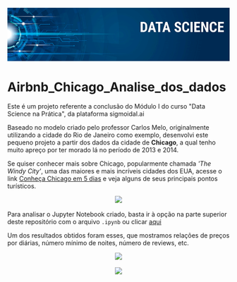 
<p align="center">
  <img src="https://raw.githubusercontent.com/ka1chou/sigmoidal_data_science/master/Screen%20Shot%202020-06-23%20at%2011.23.58.png" >
</p>


# **Airbnb_Chicago_Analise_dos_dados**

Este é um projeto referente a conclusão do Módulo I do curso "Data Science na Prática", da plataforma sigmoidal.ai

Baseado no modelo criado pelo professor Carlos Melo, originalmente utilizando a cidade do Rio de Janeiro como exemplo,
desenvolvi este pequeno projeto a partir dos dados da cidade de **Chicago**, a qual tenho muito apreço por ter morado lá no 
período de 2013 e 2014.

Se quiser conhecer mais sobre Chicago, popularmente chamada _'The Windy City'_, uma das maiores e mais incríveis cidades dos EUA, acesse o link [Conheça Chicago em 5 dias](https://www.jpwturismo.com.br/conheca-chicago-em-5-dias/) e veja alguns de seus principais pontos turísticos.


<p align="center">
  <img src="https://user-images.githubusercontent.com/45701541/86412743-00a2b180-bc96-11ea-914e-57e176bdc71e.png" >
</p>


Para analisar o Jupyter Notebook criado, basta ir à opção na parte superior deste repositório com o arquivo `.ipynb` ou clicar [aqui](https://github.com/rfernand3s/Airbnb_Chicago_Analise_dos_dados/blob/master/Airbnb_Chicago.ipynb) 



Um dos resultados obtidos foram esses, que mostramos relações de preços por diárias, número mínimo de noites,
número de reviews, etc.

<p align="center">
  <img src="https://user-images.githubusercontent.com/45701541/86183778-264e8000-bb09-11ea-9212-173baa91e4fc.png"> 
</p>





<p align="center">
  <img src="https://user-images.githubusercontent.com/45701541/86183835-40885e00-bb09-11ea-8ec5-d8052b314784.png"> 
</p>


